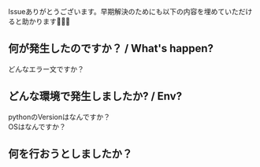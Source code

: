 Issueありがとうございます。早期解決のためにも以下の内容を埋めていただけると助かります🙇🙇🙇

## 何が発生したのですか？ / What's happen? 

どんなエラー文ですか？

## どんな環境で発生しましたか? / Env? 

pythonのVersionはなんですか？    
OSはなんですか？    

## 何を行おうとしましたか？

